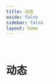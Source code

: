 ```yaml
---
title: 动态
aside: false
sidebar: false
layout: home
---
```


<br/>

# 动态


<CardLayout :cards="[
    {
    image: './/img/essay/look01.png',
    title: 'LOOK IN MY EYES',
    description: '近期网络上一个比较火的热梗 在线小玩具',
    tags: ['置顶','HTML', '在线即玩'],
    link: 'https://blog.zhuns.top/project/look-in-my-eyes/'
  },
  {
    image: './/img/essay/card01.png',
    title: 'Vitepress卡片链接组件',
    description: '可以自定义图片标题描述以及标签等信息',
    tags: ['Vitepress美化', 'Vue'],
    link: '/essay/card'
  },
  {
    image: './/img/essay/wxs01.png',
    title: 'Vitepress关注微信公主号页面',
    description: '一个独立的页面 用来展示微信公众号二维码',
    tags: ['Vitepress美化', 'Vue'],
    link: '/essay/wxs'
  },
  {
    image: './/img/essay/livetext01.png',
    title: '实时共享文本框',
    description: '使用PHP语言编写的 用于一些不方便复制文本的地方',
    tags: ['小工具', 'PHP'],
    link: '/essay/livetext'
  },
  {
    image: './/img/essay/40401.png',
    title: '汉化Vitepress404页面',
    description: '找了好久才找到 汉化404页面的方法 分享给大家',
    tags: ['Vitepress美化', 'Vue'],
    link: '/essay/404'
  },
  {
    image: './/img/essay/am4001.png',
    title: 'SMART AM40 电源指示灯控制',
    description: 'Web控制电源指示灯 解决晚上睡觉刺眼睛的烦恼',
    tags: ['工控机', 'Armbian', 'Python3'],
    link: '/essay/am40led'
  }
]" />